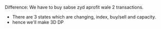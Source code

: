 Difference: We have to buy sabse zyd aprofit wale 2 transactions.
- There are 3 states which are changing, index, buy/sell and capacity.
- hence we'll make 3D DP
